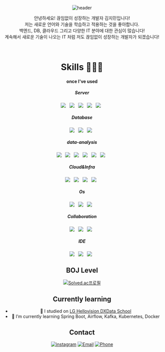 <div align="center">

![header](https://capsule-render.vercel.app/api?type=waving&color=0D6EFD&height=300&section=header&text=Hi%20there👋&fontSize=90&animation=fadeIn&fontAlignY=38&desc=&descAlignY=51&descAlign=62)



안녕하세요! 끊임없이 성장하는 개발자 김지민입니다! <br/>
저는 새로운 언어와 기술을 학습하고 적용하는 것을 좋아합니다. <br/>
백엔드, DB, 클라우드 그리고 다양한 IT 분야에 대한 관심이 많습니다! <br/>
계속해서 새로운 기술이 나오는 IT 처럼 저도 끊임없이 성장하는 개발자가 되겠습니다! <br/>

<!--<h4> more about me</h4>
// <a href="https://lghellovisiondxschool.notion.site/4fea3018c3a44c7f971b31522b199737?pvs=74" target="_blank" style="border: 1px solid black; padding: 5px;">
<img src="https://img.shields.io/badge/Portfolio-ffffff?style=flat-square&amp;&logo=Notion&amp;&logoColor=black&amp;"/>
</a>
-->



<br>



# Skills 👨🏻‍💻




<h4>once I've used</h4>
<h5>Server </h5>
<img src="https://img.shields.io/badge/Python-3776AB?style=flat-square&logo=Python&logoColor=white"/> &nbsp
<img src="https://img.shields.io/badge/Django-092E20?style=flat-square&logo=Django&logoColor=white"/> &nbsp
<img src="https://img.shields.io/badge/Java-007396?style=flat-square&logoColor=white"/> &nbsp
<img src="https://img.shields.io/badge/SpringBoot-6DB33F?style=flat-square&logo=SpringBoot&logoColor=white"/> &nbsp
<img src="https://img.shields.io/badge/Kafka-231F20?style=flat-square&logo=apachekafka&logoColor=white"/> &nbsp
<h5>Database </h5>
<img src="https://img.shields.io/badge/MySQL-4479A1?style=flat-square&logo=MySQL&logoColor=white"/> &nbsp
<img src="https://img.shields.io/badge/MongoDB-47A248?style=flat-square&logo=MongoDB&logoColor=white"/> &nbsp
<img src="https://img.shields.io/badge/SQLite-003B57?style=flat-square&logo=sqlite&logoColor=white"/> &nbsp
<br>
<h5>data-analysis </h5>
<img src="https://img.shields.io/badge/R-276DC3?style=flat-square&logo=R&logoColor=white"/> &nbsp
<img src="https://img.shields.io/badge/Numpy-013243?style=flat-square&logo=Numpy&logoColor=white"/> &nbsp
<img src="https://img.shields.io/badge/pandas-150458?style=flat-square&logo=pandas&logoColor=white"/> &nbsp
<img src="https://img.shields.io/badge/scikitlearn-F7931E?style=flat-square&logo=scikitlearn&logoColor=white"/> &nbsp
<img src="https://img.shields.io/badge/TensorFlow-FF6F00?style=flat-square&logo=tensorflow&logoColor=white"/> &nbsp
<img src="https://img.shields.io/badge/Tableau-E97627?style=flat-square&logo=tableau&logoColor=white"/> &nbsp
<br>
<h5>Cloud&Infra </h5>
<img src="https://img.shields.io/badge/AWS-232F3E?style=flat-square&logo=amazonaws&logoColor=white"/> &nbsp
<img src="https://img.shields.io/badge/PythonAnywhere-3776AB?style=flat-square&logo=pythonanywhere&logoColor=white"> &nbsp
<img src="https://img.shields.io/badge/docker-2496ED?style=flat-square&logo=docker&logoColor=white"/> &nbsp
<img src="https://img.shields.io/badge/GitHub%20Actions-2088FF?style=flat-square&logo=GitHub%20Actions&logoColor=white"/> &nbsp
<br>
<h5>Os </h5>
<img src="https://img.shields.io/badge/Windows-0078D6?style=flat-square&logo=windows10&logoColor=white"/> &nbsp
<img src="https://img.shields.io/badge/MacOS-000000?style=flat-square&logo=macos&logoColor=white"/> &nbsp
<img src="https://img.shields.io/badge/Ubuntu-E95420?style=flat-square&logo=ubuntu&logoColor=white"/> &nbsp
<br>
<h5>Collaboration </h5>
<img src="https://img.shields.io/badge/Github-181717?style=flat-square&logo=Github&logoColor=white"/> &nbsp
<img src="https://img.shields.io/badge/Notion-000000?style=flat-square&logo=Notion&logoColor=white"/> &nbsp
<img src="https://img.shields.io/badge/Slack-4A154B?style=flat-square&logo=slack&logoColor=white"/> &nbsp
<h5>IDE </h5>
<img src="https://img.shields.io/badge/PyCharm-000000?style=flat-square&logo=pycharm&logoColor=white"/> &nbsp
<img src="https://img.shields.io/badge/VSCode-007ACC?style=flat-square&logo=visual-studio-code&logoColor=white"/> &nbsp
<img src="https://img.shields.io/badge/IntelliJ IDEA-000000?style=flat-square&logo=intellijidea&logoColor=white"/> &nbsp




## BOJ Level

[![Solved.ac프로필](http://mazassumnida.wtf/api/generate_badge?boj=jimin713)](https://solved.ac/jimin713)

## Currently learning



- 🔭 I studied on <a href='http://lghellovisiondataschool.rapa.or.kr/ft/main.do?utm_source=boottent&utm_medium=referral'>LG Hellovision DXData School</a>
- 🌱 I’m currently learning Spring Boot, Airflow, Kafka, Kubernetes, Docker
## Contact

[![instagram](https://img.shields.io/badge/instagram-EC036A?style=flat&logo=instagram&logoColor=white&link=https://www.instagram.com/revolt_cool)](https://www.instagram.com/g.mini_07.13/)
[![Email](https://img.shields.io/badge/jimin713@Naver.com-005FF9?style=flat&logo=Gmail&logoColor=#EA4335&link=mailto:jimin713@naver.com)](mailto:jimin713@naver.com)
[![Phone](https://img.shields.io/badge/%2B82%20010%205039%206017-yellow?style=flat&logo=phone&logoColor=white)](tel:+8201050396017)



<!--
**JMboy713/JMboy713** is a ✨ _special_ ✨ repository because its `README.md` (this file) appears on your GitHub profile.

Here are some ideas to get you started:
<img src="https://github-readme-stats.vercel.app/api?username=JMboy713&show_icons=true">

![!



- 👯 I’m looking to collaborate on ...
- 🤔 I’m looking for help with ...
- 💬 Ask me about ...

- 😄 Pronouns: ...
- ⚡ Fun fact: ...
-->
</div>
